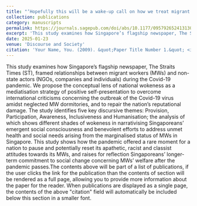 ```yaml
---
title: "‘Hopefully this will be a wake-up call on how we treat migrant workers’: National wokeness in press reports during the Covid-19 pandemic"
collection: publications
category: manuscripts
permalink: https://journals.sagepub.com/doi/abs/10.1177/09579265241313061
excerpt: 'This study examines how Singapore’s flagship newspaper, The Straits Times (ST), framed relationships between migrant workers (MWs) and non-state actors (NGOs, companies and individuals) during the Covid-19 pandemic. We propose the conceptual lens of national wokeness as a mediatisation strategy of positive self-presentation to overcome international criticisms concerning the outbreak of the Covid-19 virus amidst neglected MW dormitories, and to repair the nation’s reputational damage. The study identifies five key discursive themes: Provision, Participation, Awareness, Inclusiveness and Humanisation; the analysis of which shows different shades of wokeness in narrativising Singaporeans’ emergent social consciousness and benevolent efforts to address unmet health and social needs arising from the marginalised status of MWs in Singapore. This study shows how the pandemic offered a rare moment for a nation to pause and potentially reset its apathetic, racist and classist attitudes towards its MWs, and raises for reflection Singaporeans’ longer-term commitment to social change concerning MWs’ welfare after the pandemic passes.'
date: 2025-01-23
venue: 'Discourse and Society'
citation: 'Your Name, You. (2009). &quot;Paper Title Number 1.&quot; <i>Journal 1</i>. 1(1).'
---
```

This study examines how Singapore’s flagship newspaper, The Straits Times (ST), framed relationships between migrant workers (MWs) and non-state actors (NGOs, companies and individuals) during the Covid-19 pandemic. We propose the conceptual lens of national wokeness as a mediatisation strategy of positive self-presentation to overcome international criticisms concerning the outbreak of the Covid-19 virus amidst neglected MW dormitories, and to repair the nation’s reputational damage. The study identifies five key discursive themes: Provision, Participation, Awareness, Inclusiveness and Humanisation; the analysis of which shows different shades of wokeness in narrativising Singaporeans’ emergent social consciousness and benevolent efforts to address unmet health and social needs arising from the marginalised status of MWs in Singapore. This study shows how the pandemic offered a rare moment for a nation to pause and potentially reset its apathetic, racist and classist attitudes towards its MWs, and raises for reflection Singaporeans’ longer-term commitment to social change concerning MWs’ welfare after the pandemic passes.The contents above will be part of a list of publications, if the user clicks the link for the publication than the contents of section will be rendered as a full page, allowing you to provide more information about the paper for the reader. When publications are displayed as a single page, the contents of the above "citation" field will automatically be included below this section in a smaller font.
